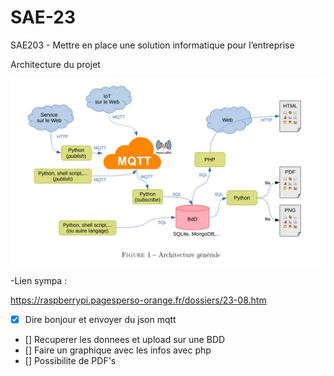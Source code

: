 # SAE-23
SAE203 - Mettre en place une solution informatique pour l’entreprise

Architecture du projet

![image](images/architecture.png)

-Lien sympa : 

https://raspberrypi.pagesperso-orange.fr/dossiers/23-08.htm

- [x] Dire bonjour et envoyer du json mqtt
- [] Recuperer les donnees et upload sur une BDD
- [] Faire un graphique avec les infos avec php
- [] Possibilite de PDF's